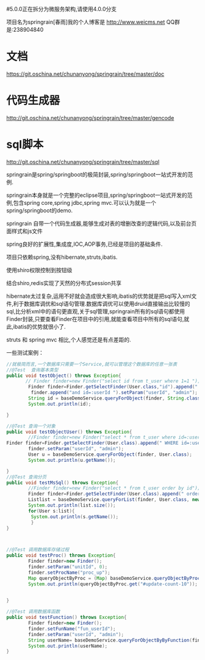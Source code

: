 #5.0.0正在拆分为微服务架构,请使用4.0.0分支  

 项目名为springrain[春雨]我的个人博客是 http://www.weicms.net QQ群是:238904840 </br>

# 文档
https://git.oschina.net/chunanyong/springrain/tree/master/doc  </br>
# 代码生成器
http://git.oschina.net/chunanyong/springrain/tree/master/gencode  </br>
# sql脚本
http://git.oschina.net/chunanyong/springrain/tree/master/sql  </br>


springrain是spring/springboot的极简封装,spring/springboot一站式开发的范例.

springrain本身就是一个完整的eclipse项目,spring/springboot一站式开发的范例,包含spring core,spring jdbc,spring mvc.可以认为就是一个spring/springboot的demo.

springrain 自带一个代码生成器,能够生成对表的增删改查的逻辑代码,以及前台页面样式和js文件

spring良好的扩展性,集成度,IOC,AOP事务,已经是项目的基础条件.

项目只依赖spring,没有hibernate,struts,ibatis.

使用shiro权限控制到按钮级

结合shiro,redis实现了天然的分布式session共享

hibernate太过复杂,运用不好就会造成很大影响,ibatis的优势就是把sql写入xml文件,利于数据库调优和sql语句管理.数据库调优可以使用druid直接输出比较慢的sql,比分析xml中的语句更直观,关于sql管理,springrain所有的sql语句都使用Finder封装,只要查看Finder在项目中的引用,就能查看项目中所有的sql语句,就此,ibatis的优势就很小了.

struts 和 spring mvc 相比,个人感觉还是有点差距的.

一些测试案例：

```java
//就极简而言,一个数据库只需要一个Service,就可以管理这个数据库的任意一张表 
//@Test  查询基本类型
public void testObject() throws Exception{
       // Finder finder=new Finder("select id from t_user where 1=1 ");
        Finder finder=Finder.getSelectFinder(User.class,"id").append(" WHERE 1=1 "); 
         finder.append("and id=:userId ").setParam("userId", "admin");
        String id = baseDemoService.queryForObject(finder, String.class);
        System.out.println(id);

}

//@Test 查询一个对象
public void testObjectUser() throws Exception{
        //Finder finder=new Finder("select * from t_user where id=:userId order by id"); 
Finder finder=Finder.getSelectFinder(User.class).append(" WHERE id=:userId order by id desc "); 
        finder.setParam("userId", "admin");
        User u = baseDemoService.queryForObject(finder, User.class);
        System.out.println(u.getName());

}
//@Test 查询分页
public void testMsSql() throws Exception{
        //Finder finder=new Finder("select * from t_user order by id");
        Finder finder=Finder.getSelectFinder(User.class).append(" order by id desc ");
        Listlist = baseDemoService.queryForList(finder, User.class, new Page(2));
        System.out.println(list.size());
        for(User s:list){
         System.out.println(s.getName());
         }
}



//@Test 调用数据库存储过程
public void testProc() throws Exception{
        Finder finder=new Finder();
        finder.setParam("unitId", 0);
        finder.setProcName("proc_up");
        Map queryObjectByProc = (Map) baseDemoService.queryObjectByProc(finder);
        System.out.println(queryObjectByProc.get("#update-count-10"));
        

}

//@Test 调用数据库函数
public void testFunction() throws Exception{
        Finder finder=new Finder();
        finder.setFunName("fun_userId");
        finder.setParam("userId", "admin");
        String userName= baseDemoService.queryForObjectByByFunction(finder,String.class);
        System.out.println(userName);
}

```